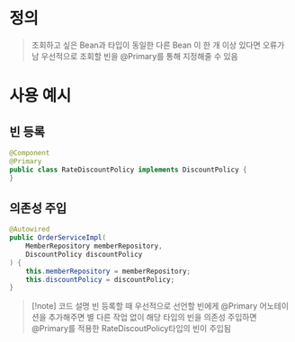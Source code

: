 # 정의
>조회하고 싶은 Bean과 타입이 동일한 다른 Bean 이 한 개 이상 있다면 오류가 남
>우선적으로 조회할 빈을 @Primary를 통해 지정해줄 수 있음

# 사용 예시
## 빈 등록
```java
@Component
@Primary
public class RateDiscountPolicy implements DiscountPolicy {
}
```
## 의존성 주입
```java
@Autowired
public OrderServiceImpl(
	MemberRepository memberRepository,
	DiscountPolicy discountPolicy
) {     
	this.memberRepository = memberRepository;
    this.discountPolicy = discountPolicy;
}
```
>[!note] 코드 설명
>빈 등록할 때 우선적으로 선언할 빈에게 @Primary 어노테이션을 추가해주면 별 다른 작업 없이 해당 타입의 빈을 의존성 주입하면 @Primary를 적용한 RateDiscoutPolicy타입의 빈이 주입됨